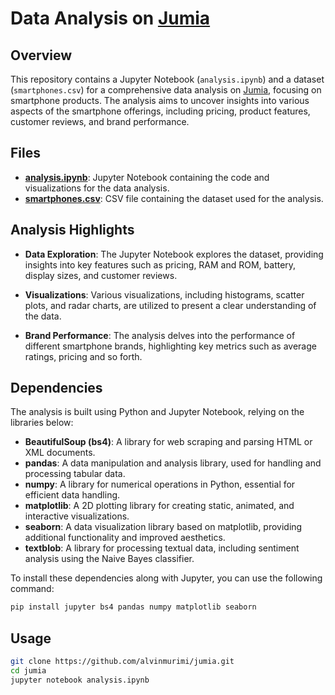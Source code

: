 # Data Analysis on [Jumia](https://jumia.co.ke)

## Overview

This repository contains a Jupyter Notebook (`analysis.ipynb`) and a dataset (`smartphones.csv`) for a comprehensive data analysis on [Jumia](https://jumia.co.ke), focusing on smartphone products. The analysis aims to uncover insights into various aspects of the smartphone offerings, including pricing, product features, customer reviews, and brand performance.

## Files

- **[analysis.ipynb](analysis.ipynb)**: Jupyter Notebook containing the code and visualizations for the data analysis.
- **[smartphones.csv](smartphones.csv)**: CSV file containing the dataset used for the analysis.

## Analysis Highlights

- **Data Exploration**: The Jupyter Notebook explores the dataset, providing insights into key features such as pricing, RAM and ROM, battery, display sizes, and customer reviews.

- **Visualizations**: Various visualizations, including histograms, scatter plots, and radar charts, are utilized to present a clear understanding of the data.

- **Brand Performance**: The analysis delves into the performance of different smartphone brands, highlighting key metrics such as average ratings, pricing and so forth.


## Dependencies

The analysis is built using Python and Jupyter Notebook, relying on the libraries below:

- **BeautifulSoup (bs4)**: A library for web scraping and parsing HTML or XML documents.
- **pandas**: A data manipulation and analysis library, used for handling and processing tabular data.
- **numpy**: A library for numerical operations in Python, essential for efficient data handling.
- **matplotlib**: A 2D plotting library for creating static, animated, and interactive visualizations.
- **seaborn**: A data visualization library based on matplotlib, providing additional functionality and improved aesthetics.
- **textblob**: A library for processing textual data, including sentiment analysis using the Naive Bayes classifier.

To install these dependencies along with Jupyter, you can use the following command:

```bash
pip install jupyter bs4 pandas numpy matplotlib seaborn
```
## Usage

```bash
git clone https://github.com/alvinmurimi/jumia.git
cd jumia
jupyter notebook analysis.ipynb
